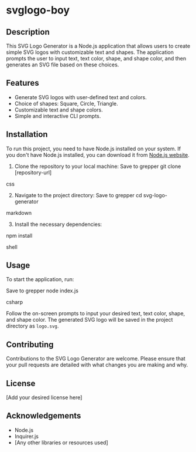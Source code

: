 # svglogo-boy


## Description

This SVG Logo Generator is a Node.js application that allows users to create simple SVG logos with customizable text and shapes. The application prompts the user to input text, text color, shape, and shape color, and then generates an SVG file based on these choices.

## Features

- Generate SVG logos with user-defined text and colors.
- Choice of shapes: Square, Circle, Triangle.
- Customizable text and shape colors.
- Simple and interactive CLI prompts.

## Installation

To run this project, you need to have Node.js installed on your system. If you don't have Node.js installed, you can download it from [Node.js website](https://nodejs.org/).

1. Clone the repository to your local machine:
Save to grepper
git clone [repository-url]

css

2. Navigate to the project directory:
Save to grepper
cd svg-logo-generator

markdown

3. Install the necessary dependencies:

npm install

shell


## Usage

To start the application, run:

Save to grepper
node index.js

csharp


Follow the on-screen prompts to input your desired text, text color, shape, and shape color. The generated SVG logo will be saved in the project directory as `logo.svg`.

## Contributing

Contributions to the SVG Logo Generator are welcome. Please ensure that your pull requests are detailed with what changes you are making and why.

## License

[Add your desired license here]

## Acknowledgements

- Node.js
- Inquirer.js
- [Any other libraries or resources used]
